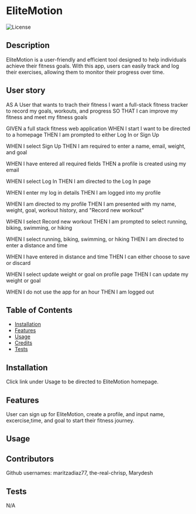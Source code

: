 # EliteMotion
![License](https://img.shields.io/badge/License-MIT-blue.svg)

## Description

EliteMotion is a user-friendly and efficient tool designed to help individuals achieve their fitness goals. With this app, users can easily track and log their exercises, allowing them to monitor their progress over time.

## User story

AS A User that wants to trach their fitness
I want a full-stack fitness tracker to record my goals, workouts, and progress
SO THAT I can improve my fitness and meet my fitness goals

GIVEN a full stack fitness web application
WHEN I start I want to be directed to a homepage
THEN I am prompted to either Log In or Sign Up

WHEN I select Sign Up
THEN I am required to enter a name, email, weight, and goal

WHEN I have entered all required fields 
THEN a profile is created using my email

WHEN I select Log In
THEN I am directed to the Log In page

WHEN I enter my log in details
THEN I am logged into my profile

WHEN I am directed to my profile
THEN I am presented with my name, weight, goal, workout history, and "Record new workout"

WHEN I select Record new workout 
THEN I am prompted to select running, biking, swimming, or hiking

WHEN I select running, biking, swimming, or hiking
THEN I am directed to enter a distance and time

WHEN I have entered in distance and time
THEN I can either choose to save or discard

WHEN I select update weight or goal on profile page
THEN I can update my weight or goal

WHEN I do not use the app for an hour
THEN I am logged out 

## Table of Contents
* [Installation](#installation)
* [Features](#features)
* [Usage](#usage)
* [Credits](#contributors)
* [Tests](#tests)


## Installation
Click link under Usage to be directed to EliteMotion homepage.

## Features
User can sign up for EliteMotion, create a profile, and input name, excercise,time, and goal to start their fitness journey.

## Usage

<!-- still need deployment link and demo -->

## Contributors
Github usernames: maritzadiaz77, the-real-chrisp, Marydesh
## Tests
N/A
